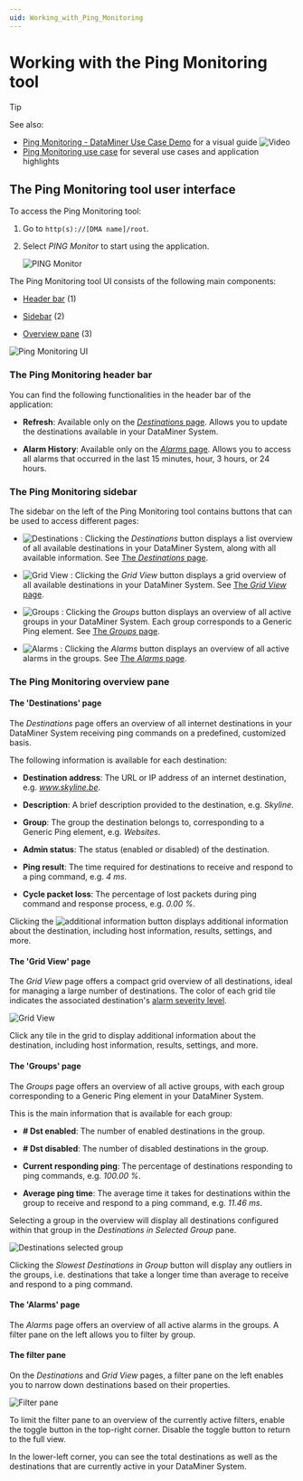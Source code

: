 ```yaml
---
uid: Working_with_Ping_Monitoring
---
```


# Working with the Ping Monitoring tool

> [!TIP]
> See also:
>
> - [Ping Monitoring - DataMiner Use Case Demo](https://www.youtube.com/watch?v=LpYbxc0jIro) for a visual guide ![Video](~/user-guide/images/video_Duo.png)
> - [Ping Monitoring use case](https://community.dataminer.services/use-case/ping-monitoring/) for several use cases and application highlights

## The Ping Monitoring tool user interface

To access the Ping Monitoring tool:

1. Go to `http(s)://[DMA name]/root`.

1. Select *PING Monitor* to start using the application.

   ![PING Monitor](~/user-guide/images/Ping_Monitor.png)

The Ping Monitoring tool UI consists of the following main components:

- [Header bar](#the-ping-monitoring-header-bar) (1)

- [Sidebar](#the-ping-monitoring-sidebar) (2)

- [Overview pane](#the-ping-monitoring-overview-pane) (3)

![Ping Monitoring UI](~/user-guide/images/PingMonitoring_UI.png)

### The Ping Monitoring header bar

You can find the following functionalities in the header bar of the application:

- **Refresh**: Available only on the [*Destinations* page](#the-destinations-page). Allows you to update the destinations available in your DataMiner System.

- **Alarm History**: Available only on the [*Alarms* page](#the-alarms-page). Allows you to access all alarms that occurred in the last 15 minutes, hour, 3 hours, or 24 hours.

### The Ping Monitoring sidebar

The sidebar on the left of the Ping Monitoring tool contains buttons that can be used to access different pages:

- ![Destinations](~/user-guide/images/Destinations_PM.png) : Clicking the *Destinations* button displays a list overview of all available destinations in your DataMiner System, along with all available information. See [The *Destinations* page](#the-destinations-page).

- ![Grid View](~/user-guide/images/Grid_View.png) : Clicking the *Grid View* button displays a grid overview of all available destinations in your DataMiner System. See [The *Grid View* page](#the-grid-view-page).

- ![Groups](~/user-guide/images/Groups_PM.png) : Clicking the *Groups* button displays an overview of all active groups in your DataMiner System. Each group corresponds to a Generic Ping element. See [The *Groups* page](#the-groups-page).

- ![Alarms](~/user-guide/images/Alarms_PM.png) : Clicking the *Alarms* button displays an overview of all active alarms in the groups. See [The *Alarms* page](#the-alarms-page).

### The Ping Monitoring overview pane

#### The 'Destinations' page

The *Destinations* page offers an overview of all internet destinations in your DataMiner System receiving ping commands on a predefined, customized basis.

The following information is available for each destination:

- **Destination address**: The URL or IP address of an internet destination, e.g. *www.skyline.be*.

- **Description**: A brief description provided to the destination, e.g. *Skyline*.

- **Group**: The group the destination belongs to, corresponding to a Generic Ping element, e.g. *Websites*.

- **Admin status**: The status (enabled or disabled) of the destination.

- **Ping result**: The time required for destinations to receive and respond to a ping command, e.g. *4 ms*.

- **Cycle packet loss**: The percentage of lost packets during ping command and response process, e.g. *0.00 %*.

Clicking the ![additional information](~/user-guide/images/additional_information.png) button displays additional information about the destination, including host information, results, settings, and more.

#### The 'Grid View' page

The *Grid View* page offers a compact grid overview of all destinations, ideal for managing a large number of destinations. The color of each grid tile indicates the associated destination's [alarm severity level](xref:Alarm_types#alarm-severity-levels).

![Grid View](~/user-guide/images/Grid_View_Image.png)

Click any tile in the grid to display additional information about the destination, including host information, results, settings, and more.

#### The 'Groups' page

The *Groups* page offers an overview of all active groups, with each group corresponding to a Generic Ping element in your DataMiner System.

This is the main information that is available for each group:

- **# Dst enabled**: The number of enabled destinations in the group.

- **# Dst disabled**: The number of disabled destinations in the group.

- **Current responding ping**: The percentage of destinations responding to ping commands, e.g. *100.00 %*.

- **Average ping time**: The average time it takes for destinations within the group to receive and respond to a ping command, e.g. *11.46 ms*.

Selecting a group in the overview will display all destinations configured within that group in the *Destinations in Selected Group* pane.

![Destinations selected group](~/user-guide/images/Destinations_Selected_Group.png)

Clicking the *Slowest Destinations in Group* button will display any outliers in the groups, i.e. destinations that take a longer time than average to receive and respond to a ping command.

#### The 'Alarms' page

The *Alarms* page offers an overview of all active alarms in the groups. A filter pane on the left allows you to filter by group.

#### The filter pane

On the *Destinations* and *Grid View* pages, a filter pane on the left enables you to narrow down destinations based on their properties.

![Filter pane](~/user-guide/images/Filter_PM.png)

To limit the filter pane to an overview of the currently active filters, enable the toggle button in the top-right corner. Disable the toggle button to return to the full view.

In the lower-left corner, you can see the total destinations as well as the destinations that are currently active in your DataMiner System.
